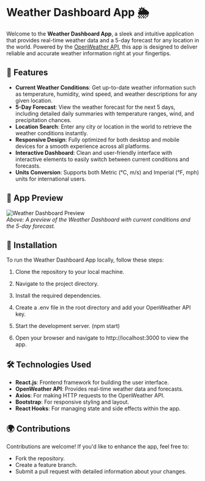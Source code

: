 # Weather Dashboard App 🌦️

Welcome to the **Weather Dashboard App**, a sleek and intuitive application that provides real-time weather data and a 5-day forecast for any location in the world. Powered by the [OpenWeather API](https://openweathermap.org/), this app is designed to deliver reliable and accurate weather information right at your fingertips.

## 🚀 Features

- **Current Weather Conditions**: Get up-to-date weather information such as temperature, humidity, wind speed, and weather descriptions for any given location.
- **5-Day Forecast**: View the weather forecast for the next 5 days, including detailed daily summaries with temperature ranges, wind, and precipitation chances.
- **Location Search**: Enter any city or location in the world to retrieve the weather conditions instantly.
- **Responsive Design**: Fully optimized for both desktop and mobile devices for a smooth experience across all platforms.
- **Interactive Dashboard**: Clean and user-friendly interface with interactive elements to easily switch between current conditions and forecasts.
- **Units Conversion**: Supports both Metric (°C, m/s) and Imperial (°F, mph) units for international users.

## 🎨 App Preview

![Weather Dashboard Preview](./assets/preview.png)  
*Above: A preview of the Weather Dashboard with current conditions and the 5-day forecast.*

## 🔧 Installation

To run the Weather Dashboard App locally, follow these steps:

1. Clone the repository to your local machine.

2. Navigate to the project directory.

3. Install the required dependencies.

4. Create a .env file in the root directory and add your OpenWeather API key.

5. Start the development server. (npm start)

6. Open your browser and navigate to http://localhost:3000 to view the app.

## 🛠️ Technologies Used

- **React.js**: Frontend framework for building the user interface.
- **OpenWeather API**: Provides real-time weather data and forecasts.
- **Axios**: For making HTTP requests to the OpenWeather API.
- **Bootstrap**: For responsive styling and layout.
- **React Hooks**: For managing state and side effects within the app.

## 🌍 Contributions

Contributions are welcome! If you'd like to enhance the app, feel free to:

- Fork the repository.
- Create a feature branch.
- Submit a pull request with detailed information about your changes.
